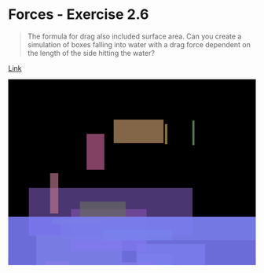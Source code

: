 # Forces - Exercise 2.6

> The formula for drag also included surface area. 
> Can you create a simulation of boxes falling into 
> water with a drag force dependent on the length of the side hitting the water?

[Link](http://natureofcode.com/book/chapter-2-forces/#chapter02_exercise6)

![Screenshot](image.png)